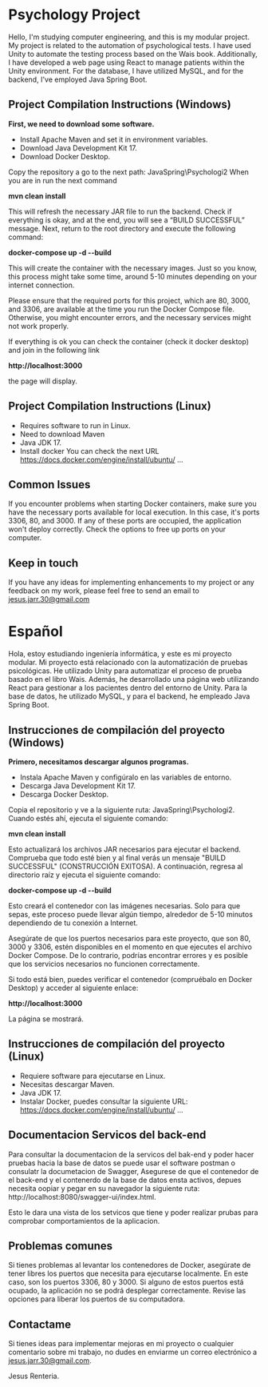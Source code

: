 # Psychology Project

Hello, I'm studying computer engineering, and this is my modular project. My project is related to the automation of psychological tests. I have used Unity to automate the testing process based on the Wais book. Additionally, I have developed a web page using React to manage patients within the Unity environment. For the database, I have utilized MySQL, and for the backend, I've employed Java Spring Boot.

## Project Compilation Instructions (Windows)

 **First, we need to download some software.**
 
   - Install Apache Maven and set it in environment variables.
   - Download Java Development Kit 17.
   - Download Docker Desktop.
  
Copy the repository a go to the next path: JavaSpring\Psychologi2 When you are in run  the next command

**mvn clean install**

This will refresh the necessary JAR file to run the backend. Check if everything is okay, and at the end, you will see a “BUILD SUCCESSFUL” message.
Next, return to the root directory and execute the following command:

**docker-compose up -d --build**

This will create the container with the necessary images. Just so you know, this process might take some time, around 5-10 minutes depending on your internet connection.

Please ensure that the required ports for this project, which are 80, 3000, and 3306, are available at the time you run the Docker Compose file. Otherwise, you might encounter errors, and the necessary services might not work properly.

If everything is ok you can check the container (check it docker desktop) and join in the following link

**http://localhost:3000**

the page will display.

## Project Compilation Instructions (Linux)
- Requires software to run in Linux.
- Need to download Maven 
- Java JDK 17.
- Install docker You can check the next URL https://docs.docker.com/engine/install/ubuntu/
...

## Common Issues

If you encounter problems when starting Docker containers, make sure you have the necessary ports available for local execution. In this case, it's ports 3306, 80, and 3000. If any of these ports are occupied, the application won't deploy correctly.
Check the options to free up ports on your computer.


## Keep in touch

If you have any ideas for implementing enhancements to my project or any feedback on my work, please feel free to send an email to jesus.jarr.30@gmail.com

# Español

Hola, estoy estudiando ingeniería informática, y este es mi proyecto modular. Mi proyecto está relacionado con la automatización de pruebas psicológicas. He utilizado Unity para automatizar el proceso de prueba basado en el libro Wais. Además, he desarrollado una página web utilizando React para gestionar a los pacientes dentro del entorno de Unity. Para la base de datos, he utilizado MySQL, y para el backend, he empleado Java Spring Boot.

## Instrucciones de compilación del proyecto (Windows)

**Primero, necesitamos descargar algunos programas.**
 
   - Instala Apache Maven y configúralo en las variables de entorno.
   - Descarga Java Development Kit 17.
   - Descarga Docker Desktop.
  
Copia el repositorio y ve a la siguiente ruta: JavaSpring\Psychologi2. Cuando estés ahí, ejecuta el siguiente comando:

**mvn clean install**

Esto actualizará los archivos JAR necesarios para ejecutar el backend. Comprueba que todo esté bien y al final verás un mensaje "BUILD SUCCESSFUL" (CONSTRUCCIÓN EXITOSA).
A continuación, regresa al directorio raíz y ejecuta el siguiente comando:

**docker-compose up -d --build**

Esto creará el contenedor con las imágenes necesarias. Solo para que sepas, este proceso puede llevar algún tiempo, alrededor de 5-10 minutos dependiendo de tu conexión a Internet.

Asegúrate de que los puertos necesarios para este proyecto, que son 80, 3000 y 3306, estén disponibles en el momento en que ejecutes el archivo Docker Compose. De lo contrario, podrías encontrar errores y es posible que los servicios necesarios no funcionen correctamente.

Si todo está bien, puedes verificar el contenedor (compruébalo en Docker Desktop) y acceder al siguiente enlace:

**http://localhost:3000**

La página se mostrará.

## Instrucciones de compilación del proyecto (Linux)

- Requiere software para ejecutarse en Linux.
- Necesitas descargar Maven.
- Java JDK 17.
- Instalar Docker, puedes consultar la siguiente URL: https://docs.docker.com/engine/install/ubuntu/
...


## Documentacion Servicos del back-end

Para consultar la documentacion de la servicos del bak-end y poder hacer pruebas hacia la base de datos se puede usar el software postman o consulatr la documetacion de Swagger, Asegurese de que el contenedor de el back-end y el contenerdo de la base de datos ensta activos, depues necesita  oopiar y pegar en su navegador la siguiente ruta: http://localhost:8080/swagger-ui/index.html.

Esto le dara una vista de los setvicos que tiene y poder realizar prubas para comprobar comportamientos de la aplicacion.

## Problemas comunes

Si tienes problemas al levantar los contenedores de Docker, asegúrate de tener libres los puertos que necesita para ejecutarse localmente. En este caso, son los puertos 3306, 80 y 3000. Si alguno de estos puertos está ocupado, la aplicación no se podrá desplegar correctamente.
Revise las opciones para liberar los puertos de su computadora.


## Contactame
Si tienes ideas para implementar mejoras en mi proyecto o cualquier comentario sobre mi trabajo, no dudes en enviarme un correo electrónico a jesus.jarr.30@gmail.com.

Jesus Renteria.
